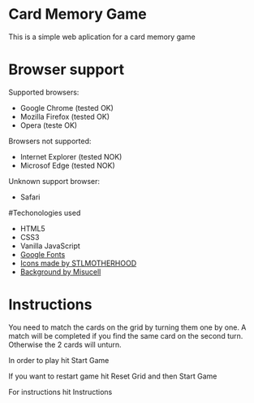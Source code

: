 # Card Memory Game

This is a simple web aplication for a card memory game

# Browser support

Supported browsers:
- Google Chrome (tested OK)
- Mozilla Firefox (tested OK)
- Opera (teste OK)

Browsers not supported:
- Internet Explorer (tested NOK)
- Microsof Edge (tested NOK)

Unknown support browser:
- Safari

#Techonologies used

- HTML5
- CSS3
- Vanilla JavaScript
- [Google Fonts](https://fonts.google.com/)
- [Icons made by STLMOTHERHOOD](https://stlmotherhood.com/make-your-own-memory-game-free-printable/)
- [Background by Misucell](http://www.misucell.com/)

# Instructions

You need to match the cards on the grid by turning them one by one. A match will be completed if you find the same card on the second turn. Otherwise the 2 cards will unturn.

In order to play hit Start Game

If you want to restart game hit Reset Grid and then Start Game

For instructions hit Instructions
